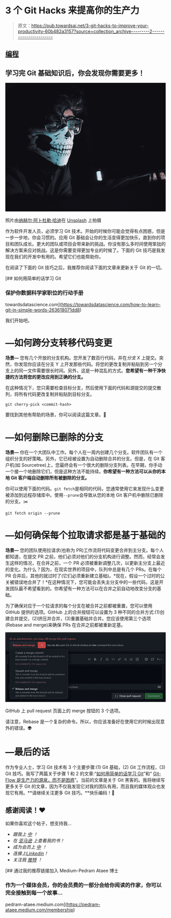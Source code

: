 # 3 个 Git Hacks 来提高你的生产力

> 原文：<https://pub.towardsai.net/3-git-hacks-to-improve-your-productivity-60b482a3157?source=collection_archive---------2----------------------->

## [编程](https://towardsai.net/p/category/programming)

## 学习完 Git 基础知识后，你会发现你需要更多！

![](img/7658ac09a27b061beb0769173394e21d.png)

照片由[纳赫尔·阿卜杜勒·哈迪](https://unsplash.com/@nahelabdlhadi?utm_source=medium&utm_medium=referral)在 [Unsplash](https://unsplash.com?utm_source=medium&utm_medium=referral) 上拍摄

作为软件开发人员，必须学习 Git 技术。开始的时候你可能会觉得有点困惑，但是一步一步地，你会习惯的。应用 Git 基础会让你的生活变得更加快乐，直到你的项目和团队成长。更大的团队或项目会带来新的挑战。你没有那么多时间使用笨拙的解决方案来应对挑战。这是你需要变得更加专业的时候了。下面的 Git 技巧是我发现在我们的开发中有用的。希望它们也能帮助你。

在阅读了下面的 Git 技巧之后，我推荐你阅读下面的文章来更新关于 Git 的一切。

[](https://towardsdatascience.com/how-to-learn-git-in-simple-words-263618071dd8) [## 如何用简单的话学习 Git

### 保护你数据科学家职位的行动手册

towardsdatascience.com](https://towardsdatascience.com/how-to-learn-git-in-simple-words-263618071dd8) 

我们开始吧。

# —如何跨分支转移代码变更

**场景—** 您有几个开放的分支机构。您开发了数百行代码，并在*分支 X* 上提交。突然，你发现你应该在分支 Y 上开发那些代码。将您的更改复制并粘贴到另一个分支上的同一文件需要很长时间。另外，这是一种混乱的方式。**您希望有一种干净快捷的方法将您的更改应用到正确的分支。**

在这种情况下，您只需要检查目标分支，然后使用下面的代码和源提交的提交散列，将所有代码更改复制并粘贴到目标分支。

```
git cherry-pick <commit-hash>
```

要找到其他有帮助的场景，你可以阅读这篇文章。🍒

# —如何删除已删除的分支

**场景—** 你在一个大团队中工作。每个人在一周内创建几个分支。软件团队有一个组织分支的好策略。另外，它已经被设置为自动删除合并的分支。但是，在 Git 客户机(如 Sourcetree)上，您最终会有一个很大的删除分支列表。在早期，你手动一个接一个地删除它们，但是这种方法不能持续。**你希望有一种方法可以从你的本地 Git 客户端自动删除所有被删除的分支。**

你可以使用下面的代码。`git fetch`是相同的代码，您通常使用它来发现什么变更被添加到远程存储库中。使用`--prune`会导致从您的本地 Git 客户机中删除已删除的分支。✂️

```
git fetch origin --prune
```

# —如何确保每个拉取请求都是基于基础的

**场景—** 您的团队使用拉请求(也称为 PR)工作流将代码变更合并到主分支。每个人都知道，在提交 PR 之前，他们必须对他们的分支机构进行调整。然而，经常会发生这样的情况，在合并之前，一个 PR 必须被重新调整几次，以更新主分支上最近的变化。为什么？因为，在现实世界的项目中，队列中总是有几个 PRs。在每个 PR 合并后，其他的就过时了(它们必须重新建立基础)。*现在，假设一个过时的公关被错误地合并了！*在这种情况下，您可能会丢失主分支中的一些代码，这是开发团队最不希望看到的。你希望有一种方法可以在合并之前自动地改变分支的基础。

为了确保对应于一个拉请求的每个分支在被合并之前都被重置，您可以使用 GitHub 提供的选项。GitHub 上的合并按钮可以设置为 3 种不同的合并方式:(1)创建合并提交，(2)挤压并合并，(3)重置基础并合并。您应该使用第三个选项(Rebase and merge)来确保 PRs 在合并之前都被重新定基。

![](img/98c640f418f04f9ab826420dc0f08c9a.png)

GitHub 上 pull request 页面上的 merge 按钮的 3 个选项。

请注意，Rebase 是一个复杂的命令。所以，你应该准备好在使用它的时候出现意外的错误。👽

# —最后的话

作为专业人士，学习 Git 技术有 3 个主要步骤:(1) Git 基础，(2) Git 工作流程，(3) Git 技巧。我写了两篇关于步骤 1 和 2 的文章:“[如何用简单的话学习 Git](https://towardsdatascience.com/how-to-learn-git-in-simple-words-263618071dd8)”和“ [Git-Flow 是生产力的源泉，而不是困惑](https://towardsdatascience.com/git-flow-is-the-source-of-productivity-not-confusion-8abda7c5fb30)”。当前的文章是关于 Git 黑客的。我将继续写更多关于 Git 的文章，因为不仅我发现它对我的团队有用，而且我的媒体观众也发现它有用。**请继续关注更多 Git 技巧。**快乐编码！🤖

## 感谢阅读！❤️

如果你喜欢这个帖子，想支持我…

*   *跟我上* [*中*](https://medium.com/@pedram-ataee) *！*
*   *在* [*亚马逊*](https://www.amazon.com/Pedram-Ataee/e/B08D6J3WNW) *上查看我的书！*
*   *成为会员上* [*中*](https://pedram-ataee.medium.com/membership) *！*
*   *连接上*[*Linkedin*](https://www.linkedin.com/in/pedrama/)*！*
*   *关注我* [*推特*](https://twitter.com/pedram_ataee) *！*

[](https://pedram-ataee.medium.com/membership) [## 通过我的推荐链接加入 Medium-Pedram Ataee 博士

### 作为一个媒体会员，你的会员费的一部分会给你阅读的作家，你可以完全接触到每一个故事…

pedram-ataee.medium.com](https://pedram-ataee.medium.com/membership)
